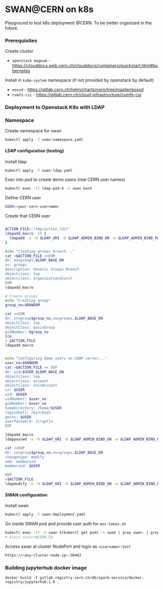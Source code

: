 # SWAN@CERN on k8s

Playground to test k8s deployment @CERN. To be better organized in the future.

### Prerequisites

Create cluster
- `openstack magnum` - https://clouddocs.web.cern.ch/clouddocs/containers/quickstart.html#kubernetes

Install in `kube-system` namespace (if not provided by openstack by default)
- `eosxd` - https://gitlab.cern.ch/helm/charts/cern/tree/master/eosxd
- `cvmfs-csi` - https://gitlab.cern.ch/cloud-infrastructure/cvmfs-csi

### Deployment to Openstack K8s with LDAP

### Namespace 

Create namespace for swan
```bash
kubectl apply -f swan-namespace.yaml
```

#### LDAP configuration (testing)

Install ldap

```bash
kubectl apply -f swan-ldap.yaml
```

Exec into pod to create demo users (real CERN user names)

```bash
kubectl exec -it ldap-pod-X -n swan bash
```

Define CERN user

```bash
USER=<your-cern-username>
```

Create that CERN user

```bash

ACTION_FILE='/tmp/action.ldif'
ldapadd_macro  () {
  ldapadd -x -H $LDAP_URI -D $LDAP_ADMIN_BIND_DN -w $LDAP_ADMIN_BIND_PASSWORD -f $ACTION_FILE
}

echo "Creating groups branch..."
cat >$ACTION_FILE <<EOM
dn: ou=groups,$LDAP_BASE_DN
ou: groups
description: Generic Groups Branch
objectclass: top
objectclass: organizationalunit
EOM
ldapadd_macro

# Create groups
echo "Creating group"
group_no=$RANDOM

cat <<EON
dn: cn=group$group_no,ou=groups,$LDAP_BASE_DN
objectClass: top
objectClass: posixGroup
gidNumber: $group_no
EON
> $ACTION_FILE
ldapadd_macro


echo "Configuring demo users on LDAP server..."
user_no=$RANDOM
cat >$ACTION_FILE << EOF
dn: uid=$USER,$LDAP_BASE_DN
objectclass: top
objectclass: account
objectclass: unixAccount
cn: $USER
uid: $USER
uidNumber: $user_no
gidNumber: $user_no
homeDirectory: /home/$USER
loginShell: /bin/bash
gecos: $USER
userPassword: {crypt}x
EOF

ldapadd_macro
ldappasswd -x -H $LDAP_URI -D $LDAP_ADMIN_BIND_DN -w $LDAP_ADMIN_BIND_PASSWORD "uid=$USER,$LDAP_BASE_DN" -s "test"

cat <<EOP
dn: cn=group$group_no,ou=groups,$LDAP_BASE_DN
changetype: modify
add: memberuid
memberuid: $USER

EOP
>$ACTION_FILE
ldapmodify -x -H $LDAP_URI -D $LDAP_ADMIN_BIND_DN -w $LDAP_ADMIN_BIND_PASSWORD -f $ACTION_FILE

```

#### SWAN configuration

Install swan

```bash
kubectl apply -f swan-deployment.yaml
```

Go inside SWAN pod and provide user auth for `eos-token.sh`

```bash
kubectl exec -it -n swan $(kubectl get pods -n swan | grep swan- | grep Running | awk '{print $1}') bash
# kinit <user>@CERN.CH
```

Access swan at cluster NodePort and login as `<username>:test`

```bash
https://<any-cluster-node-ip>:30443
```

### Building jupyterhub docker image

```
docker build -t gitlab-registry.cern.ch/db/spark-service/docker-registry/jupyterhub:1.0 . 
```
